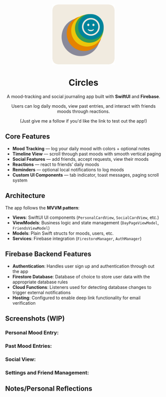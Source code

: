 <p align="center">
  <img src="screenshots/icon.png" alt="Circles Logo" width="200"/>
</p>

<h1 align="center">Circles</h1>

<p align="center">
  A mood-tracking and social journaling app built with <b>SwiftUI</b> and <b>Firebase</b>.<p>
  <p align="center">Users can log daily moods, view past entries, and interact with friends moods through reactions.
</p>

  <p align="center"> (Just give me a follow if you'd like the link to test out the app!)
</p>

## Core Features

- **Mood Tracking** — log your daily mood with colors + optional notes
- **Timeline View** — scroll through past moods with smooth vertical paging
- **Social Features** — add friends, accept requests, view their moods
- **Reactions** — react to friends’ daily moods
- **Reminders** — optional local notifications to log moods
- **Custom UI Components** — tab indicator, toast messages, paging scroll system

## Architecture

The app follows the **MVVM pattern**:

- **Views**: SwiftUI UI components (`PersonalCardView`, `SocialCardView`, etc.)
- **ViewModels**: Business logic and state management (`DayPageViewModel`, `FriendsViewModel`)
- **Models**: Plain Swift structs for moods, users, etc.
- **Services**: Firebase integration (`FirestoreManager`, `AuthManager`)

## Firebase Backend Features

- **Authentication**: Handles user sign up and authentication through out the app
- **Firestore Database**: Database of choice to store user data with the appropriate database rules
- **Cloud Functions**: Listeners used for detecting database changes to trigger external notifications
- **Hosting**: Configured to enable deep link functionality for email verification

## Screenshots (WIP)

### Personal Mood Entry:

### Past Mood Entries:

### Social View:

### Settings and Friend Management:

## Notes/Personal Reflections
